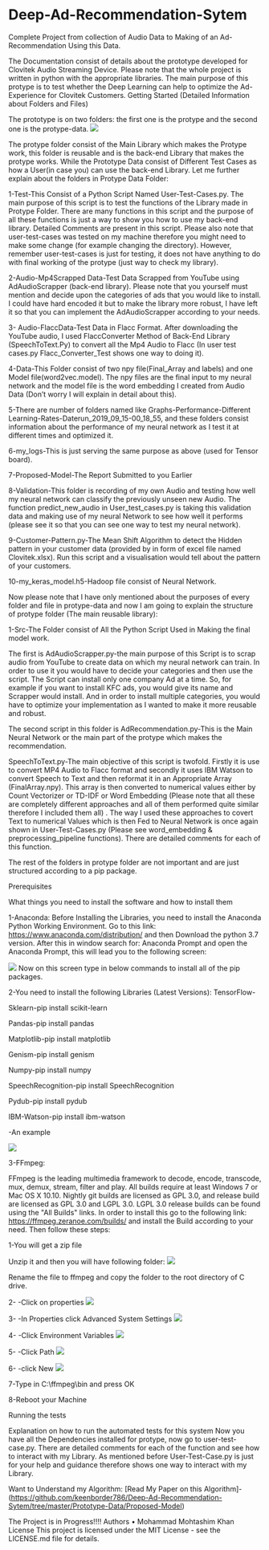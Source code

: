 # Deep-Ad-Recommendation-Sytem
Complete Project from collection of Audio Data to Making of an Ad-Recommendation Using this Data.


<p>The Documentation consist of details about the prototype developed for Clovitek Audio Streaming Device. Please note that the whole project is written in python with the appropriate libraries. The main purpose of this protype is to test whether the Deep Learning can help to optimize the Ad-Experience for Clovitek Customers.
Getting Started (Detailed Information about Folders and Files)</p>
The prototype is on two folders: the first one is the protype and the second one is the protype-data. 
<img src="https://github.com/keenborder786/Deep-Ad-Recommendation-Sytem/blob/master/images/folders.png">

The protype folder consist of the Main Library which makes the Protype work, this folder is reusable and is the back-end Library that makes the protype works. While the Prototype Data consist of Different Test Cases as how a User(in case you) can use the back-end Library. Let me further explain about the folders in Protype Data Folder:


1-Test-This Consist of a Python Script Named User-Test-Cases.py. The main purpose of this script is to test the functions of the Library made in Protype Folder. There are many functions in this script and the purpose of all these functions is just a way to show you how to use my back-end library. Detailed Comments are present in this script. Please also note that user-test-cases was tested on my machine therefore you might need to make some change (for example changing the directory). However, remember user-test-cases is just for testing, it does not have anything to do with final working of the protype (just way to check my library).

2-Audio-Mp4Scrapped Data-Test Data Scrapped from YouTube using AdAudioScrapper (back-end library). Please note that you yourself must mention and decide upon the categories of ads that you would like to install. I could have hard encoded it but to make the library more robust, I have left it so that you can implement the AdAudioScrapper according to your needs.

3- Audio-FlaccData-Test Data in Flacc Format. After downloading the YouTube audio, I used FlaccConverter Method of Back-End Library (SpeechToText.Py) to convert all the Mp4 Audio to Flacc (In user test cases.py Flacc_Converter_Test shows one way to doing it).

4-Data-This Folder consist of two npy file(Final_Array and labels) and one Model file(word2vec.model). The npy files are the final input to my neural network and the model file is the word embedding I created from Audio Data (Don’t worry I will explain in detail about this).

5-There are number of folders named like Graphs-Performance-Different Learning-Rates-Daterun_2019_09_15-00_18_55, and these folders consist information about the performance of my neural network as I test it at different times and optimized it.

6-my_logs-This is just serving the same purpose as above (used for Tensor board).

7-Proposed-Model-The Report Submitted to you Earlier

8-Validation-This folder is recording of my own Audio and testing how well my neural network can classify the previously unseen new Audio. The function predict_new_audio in User_test_cases.py is taking this validation data and making use of my neural Network to see how well it performs (please see it so that you can see one way to test my neural network).

9-Customer-Pattern.py-The Mean Shift Algorithm to detect the Hidden pattern in your customer data (provided by in form of excel file named Clovitek.xlsx). Run this script and a visualisation would tell about the pattern of your customers.

10-my_keras_model.h5-Hadoop file consist of Neural Network.


Now please note that I have only mentioned about the purposes of every folder and file in protype-data and now I am going to explain the structure of protype folder (The main reusable library):

1-Src-The Folder consist of All the Python Script Used in Making the final model work. 

  The first is AdAudioScrapper.py-the main purpose of this Script is to scrap audio from YouTube to create data on which my neural network can train. In order to use it you would have to decide your categories and then use the script. 
  The Script can install only one company Ad at a time. So, for example if you want to install KFC ads,
  you would give its name and Scrapper would install. And in order to install multiple categories, 
  you would have to optimize your implementation as I wanted to make it more reusable and robust. 


  The second script in this folder is AdRecommendation.py-This is the Main Neural Network or the main part of the protype which makes the recommendation.

  SpeechToText.py-The main objective of this script is twofold. Firstly it is use to convert MP4 Audio to Flacc format and secondly it uses IBM Watson to convert Speech to Text and then reformat it in an Appropriate Array (FinalArray.npy).
  This array is then converted to numerical values either by Count Vectorizer or TD-IDF or Word Embedding (Please note that all these are completely different approaches and all of them performed quite similar therefore I included them all) . 
  The way I used these approaches to covert Text to numerical Values which is then Fed to Neural Network is once again shown in User-Test-Cases.py (Please see  word_embedding & preprocessing_pipeline functions). There are detailed comments for each of this function.

  The rest of the folders in protype folder are not important and are just structured according to a pip package.

Prerequisites

What things you need to install the software and how to install them

1-Anaconda:
	Before Installing the Libraries, you need to install the Anaconda Python Working Environment. Go to this link: https://www.anaconda.com/distribution/ and then Download the python 3.7 version. After this in window search for: Anaconda Prompt and open the Anaconda Prompt, this will lead you to the following screen:
	 
<img src="https://github.com/keenborder786/Deep-Ad-Recommendation-Sytem/blob/master/images/terminal.png">
Now on this screen type in below commands to install all of the pip packages.

2-You need to install the following Libraries (Latest Versions):
	TensorFlow- 
	
  Sklearn-pip install scikit-learn
	
  Pandas-pip install pandas
	
  Matplotlib-pip install matplotlib
	
  Genism-pip install genism
	
  Numpy-pip install numpy
	
  SpeechRecognition-pip install SpeechRecognition
	
  Pydub-pip install pydub
	
  IBM-Watson-pip install ibm-watson
 
 -An example

<img src="https://github.com/keenborder786/Deep-Ad-Recommendation-Sytem/blob/master/images/tf2.0.png">

3-FFmpeg:

FFmpeg is the leading multimedia framework to decode, encode, transcode, mux, demux, stream, filter and play. All builds require at least Windows 7 or Mac OS X 10.10. Nightly git builds are licensed as GPL 3.0, and release build are licensed as GPL 3.0 and LGPL 3.0. LGPL 3.0 release builds can be found using the "All Builds" links. In order to install this go to the following link: https://ffmpeg.zeranoe.com/builds/ and install the Build according to your need. Then follow these steps:

1-You will get a zip file  

Unzip it and then you will have following folder:
<img src="https://github.com/keenborder786/Deep-Ad-Recommendation-Sytem/blob/master/images/zip(1).png">
 
Rename the file to ffmpeg and copy the folder to the root directory of C drive. 

2- -Click on properties
<img src="https://github.com/keenborder786/Deep-Ad-Recommendation-Sytem/blob/master/images/properties.png">

3- -In Properties click Advanced System Settings
<img src="https://github.com/keenborder786/Deep-Ad-Recommendation-Sytem/blob/master/images/properties(2).png">

4- -Click Environment Variables
<img src="https://github.com/keenborder786/Deep-Ad-Recommendation-Sytem/blob/master/images/properties(3).png">

5- -Click Path
<img src="https://github.com/keenborder786/Deep-Ad-Recommendation-Sytem/blob/master/images/properties(4).png">

6- -click New
<img src="https://github.com/keenborder786/Deep-Ad-Recommendation-Sytem/blob/master/images/properties(5).png">

7-Type in C:\ffmpeg\bin and press OK


8-Reboot your Machine

Running the tests

Explanation on  how to run the automated tests for this system
	Now you have all the Dependencies installed for protype, now go to user-test-case.py. There are detailed comments for each of the function and see how to interact with my Library. As mentioned before User-Test-Case.py is just for your help and guidance therefore shows one way to interact with my Library.
	
Want to Understand my Algorithm:
	[Read My Paper on this Algorithm]-(https://github.com/keenborder786/Deep-Ad-Recommendation-Sytem/tree/master/Prototype-Data/Proposed-Model)
    

The Project is in Progress!!!!
Authors
•	Mohammad Mohtashim Khan  
License
This project is licensed under the MIT License - see the LICENSE.md file for details.

